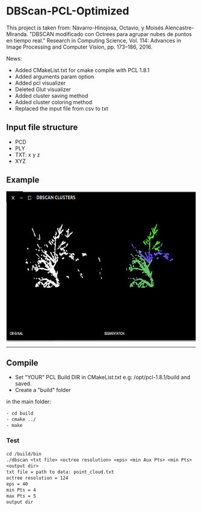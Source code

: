 # DBScan-PCL-Optimized

This project is taken from: Navarro-Hinojosa, Octavio, y Moisés Alencastre-Miranda. "DBSCAN modificado con Octrees para agrupar nubes de puntos en tiempo real." 
Research in Computing Science, Vol. 114: Advances in Image Processing and Computer Vision, pp. 173–186, 2016.

News:
* Added CMakeList.txt for cmake compile with PCL 1.8.1
* Added arguments param option
* Added pcl visualizer
* Deleted Glut visualizer
* Added cluster saving method
* Added cluster coloring method
* Replaced the input file from csv to txt

## Input file structure

* PCD
* PLY
* TXT: x y z
* XYZ

## Example
<img src="./example/scan.png" align="center" height="400" width="540"><br>

-------------------
## Compile
* Set "YOUR" PCL Build DIR in CMakeList.txt e.g: /opt/pcl-1.8.1/build and saved.
* Create a "build" folder

in the main folder:

    - cd build  
    - cmake ../
    - make
       
        	 
### Test

    cd /build/bin
    ./dbscan <txt file> <octree resolution> <eps> <min Aux Pts> <min Pts> <output dir>
    txt file = path to data: point_cloud.txt
    octree resolution = 124
    eps = 40
    min Pts = 4
    max Pts = 5
    output dir
    



